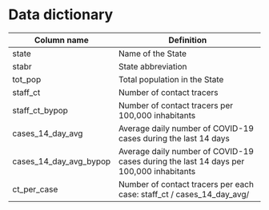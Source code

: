 # Data dictionary


| Column name | Definition | 
| ------------- |-------------| 
| state | Name of the State | 
| stabr | State abbreviation | 
| tot_pop | Total population in the State | 
| staff_ct | Number of contact tracers |
| staff_ct_bypop | Number of contact tracers per 100,000 inhabitants |
| cases_14_day_avg | Average daily number of COVID-19 cases during the last 14 days |
| cases_14_day_avg_bypop | Average daily number of COVID-19 cases during the last 14 days per 100,000 inhabitants |
| ct_per_case | Number of contact tracers per each case: staff_ct / cases_14_day_avg/ |
